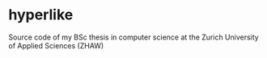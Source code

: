 # hyperlike
Source code of my BSc thesis in computer science at the Zurich University of Applied Sciences (ZHAW)
